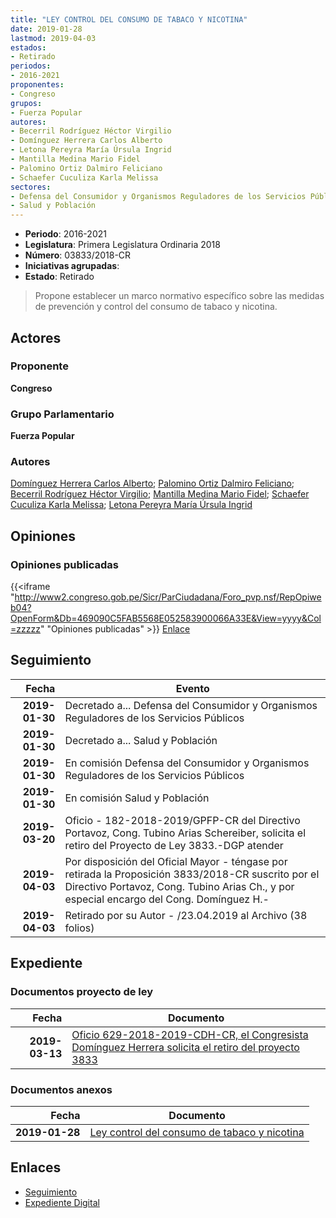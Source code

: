 ```yaml
---
title: "LEY CONTROL DEL CONSUMO DE TABACO Y NICOTINA"
date: 2019-01-28
lastmod: 2019-04-03
estados:
- Retirado
periodos:
- 2016-2021
proponentes:
- Congreso
grupos:
- Fuerza Popular
autores:
- Becerril Rodríguez Héctor Virgilio
- Domínguez Herrera Carlos Alberto
- Letona Pereyra María Úrsula Ingrid
- Mantilla Medina Mario Fidel
- Palomino Ortiz Dalmiro Feliciano
- Schaefer Cuculiza Karla Melissa
sectores:
- Defensa del Consumidor y Organismos Reguladores de los Servicios Públicos
- Salud y Población
---
```

- **Periodo**: 2016-2021
- **Legislatura**: Primera Legislatura Ordinaria 2018
- **Número**: 03833/2018-CR
- **Iniciativas agrupadas**: 
- **Estado**: Retirado

> Propone establecer un marco normativo específico sobre las medidas de prevención y control del consumo de tabaco y nicotina.


## Actores

### Proponente

**Congreso**

### Grupo Parlamentario

**Fuerza Popular**

### Autores

[Domínguez Herrera Carlos Alberto](mailto:mailto:cdominguez@congreso.gob.pe); [Palomino Ortiz Dalmiro Feliciano](mailto:mailto:dfpalomino@congreso.gob.pe); [Becerril Rodríguez Héctor Virgilio](mailto:mailto:hbecerril@congreso.gob.pe); [Mantilla Medina Mario Fidel](mailto:mailto:mmantilla@congreso.gob.pe); [Schaefer Cuculiza Karla Melissa](mailto:mailto:kschaefer@congreso.gob.pe); [Letona Pereyra María Úrsula Ingrid](mailto:mailto:mletona@congreso.gob.pe)

## Opiniones

### Opiniones publicadas

{{<iframe "http://www2.congreso.gob.pe/Sicr/ParCiudadana/Foro_pvp.nsf/RepOpiweb04?OpenForm&Db=469090C5FAB5568E052583900066A33E&View=yyyy&Col=zzzzz" "Opiniones publicadas" >}}
[Enlace](http://www2.congreso.gob.pe/Sicr/ParCiudadana/Foro_pvp.nsf/RepOpiweb04?OpenForm&Db=469090C5FAB5568E052583900066A33E&View=yyyy&Col=zzzzz)


## Seguimiento

| Fecha | Evento |
|------:|--------|
| **2019-01-30** | Decretado a... Defensa del Consumidor y Organismos Reguladores de los Servicios Públicos |
| **2019-01-30** | Decretado a... Salud y Población |
| **2019-01-30** | En comisión Defensa del Consumidor y Organismos Reguladores de los Servicios Públicos |
| **2019-01-30** | En comisión Salud y Población |
| **2019-03-20** | Oficio - 182-2018-2019/GPFP-CR del Directivo Portavoz, Cong. Tubino Arias Schereiber, solicita el retiro del Proyecto de Ley 3833.-DGP atender |
| **2019-04-03** | Por disposición del Oficial Mayor - téngase por retirada la Proposición 3833/2018-CR suscrito por el Directivo Portavoz, Cong. Tubino Arias Ch., y por especial encargo del Cong. Domínguez H.- |
| **2019-04-03** | Retirado por su Autor - /23.04.2019 al Archivo (38 folios) |

## Expediente

### Documentos proyecto de ley

| Fecha | Documento |
|------:|-----------|
| **2019-03-13** | [Oficio 629-2018-2019-CDH-CR, el Congresista Domínguez Herrera solicita el retiro del proyecto 3833](http://www.leyes.congreso.gob.pe/Documentos/2016_2021/ADLP/Normas_Legales/30910-RLG.pdf) |

### Documentos anexos

| Fecha | Documento |
|------:|-----------|
| **2019-01-28** | [Ley control del consumo de tabaco y nicotina](http://www.leyes.congreso.gob.pe/Documentos/2016_2021/Proyectos_de_Ley_y_de_Resoluciones_Legislativas/PL0383320190128..pdf) |

## Enlaces

- [Seguimiento](http://www2.congreso.gob.pe/Sicr/TraDocEstProc/CLProLey2016.nsf/f7fff46988ca05b1052578e100829cc7/584b3b6a59a6a22a05258390006fc902?OpenDocument)
- [Expediente Digital](http://www2.congreso.gob.pe/Sicr/TraDocEstProc/Expvirt_2011.nsf/visbusqptramdoc1621/03833?opendocument)

